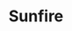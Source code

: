 ---
layout: hero
title: Sunfire
spec: Raptor
class: Blaster
skill:
    name: Sun Breath
    description: Sunfire breathes fire to a rectangle area. The fire damages units in the target area over time. When upgraded to 2-star, Sunfire gains Passive Ability "Rebirth". When Sunfire dies, Rebirth creates an egg that will hatch into a Specialist Sunfire (her class change from Baster to Specialist).
    stats:
        Cooldown: 15s
        Rectangle Area: 25*5
        Duration: 5/7/9
        Total Damage: 600/980/1440
        Health After Rebirth: 900/1800
---